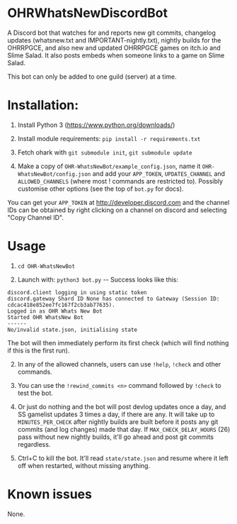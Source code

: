 # OHRWhatsNewDiscordBot

A Discord bot that watches for and reports new git commits, changelog updates (whatsnew.txt and IMPORTANT-nightly.txt), nightly builds for the OHRRPGCE, and also new and updated OHRRPGCE games on itch.io and Slime Salad. It also posts embeds when someone links to a game on Slime Salad.

This bot can only be added to one guild (server) at a time.

# Installation:

1. Install Python 3 (https://www.python.org/downloads/)

2. Install module requirements: `pip install -r requirements.txt`

3. Fetch ohark with `git submodule init`, `git submodule update`

4. Make a copy of `OHR-WhatsNewBot/example_config.json`, name it `OHR-WhatsNewBot/config.json` and add your `APP_TOKEN`, `UPDATES_CHANNEL` and `ALLOWED_CHANNELS` (where most ! commands are restricted to). Possibly customise other options (see the top of `bot.py` for docs).

You can get your `APP_TOKEN` at http://developer.discord.com and the channel IDs can be obtained by
right clicking on a channel on discord and selecting "Copy Channel ID".

# Usage 
1. `cd OHR-WhatsNewBot`

2. Launch with: `python3 bot.py` -- Success looks like this:

```
discord.client logging in using static token
discord.gateway Shard ID None has connected to Gateway (Session ID: cdcac418e852ee7fc167f2cb3ab77635).
Logged in as OHR Whats New Bot
Started OHR WhatsNew Bot
------
No/invalid state.json, initialising state
```

The bot will then immediately perform its first check (which will find nothing if this is the first run).

2. In any of the allowed channels, users can use `!help`, `!check` and other commands.

3. You can use the `!rewind_commits <n>` command followed by `!check` to test the bot.

4. Or just do nothing and the bot will post devlog updates once a day, and SS gamelist updates 3 times a day, if there are any. It will take up to `MINUTES_PER_CHECK` after nightly builds are built before it posts any git commits (and log changes) made that day. If `MAX_CHECK_DELAY_HOURS` (26) pass without new nightly builds, it'll go ahead and post git commits regardless.

5. Ctrl+C to kill the bot. It'll read `state/state.json` and resume where it left off when restarted, without missing anything.

# Known issues

None.
